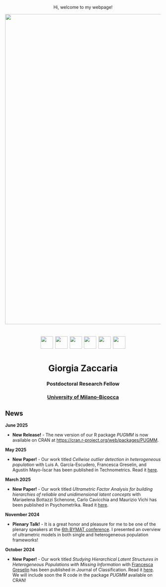   <p align="center">
    Hi, welcome to my webpage!
 </p> 
 
  <img src="ZacGithub.jpg" style="width:1000px;" align="middle">
  
   <h1 align="center"> <a href="mailto:giorgia.zaccaria@unimib.it" target="_blank"><img src="email.jpg" style="width:40px;"></a> 
  <a href="https://scholar.google.it/citations?user=svSITAkAAAAJ&hl=it" target="_blank"><img src="scholar.png" style="width:40px;"></a>
  <a href="https://www.researchgate.net/profile/Giorgia-Zaccaria" target="_blank"><img src="RG.jpg" style="width:40px;"></a>
  <a href="https://github.com/giorgiazaccaria" target="_blank"><img src="github.png" style="width:40px;"></a>
  <a href="https://orcid.org/0000-0001-9119-9104" target="_blank"><img src="orcid.png" style="width:40px;"></a>
  <a href="https://www.linkedin.com/in/giorgia-zaccaria-2b7329174/" target="_blank"><img src="Linkedin.jpg" style="width:40px;"></a>
  </h1>
  
  
  <h1 align="center">Giorgia Zaccaria</h1>
  <h3 align="center">Postdoctoral Research Fellow</h3>
  <h3 align="center"><a href="https://www.unimib.it/giorgia-zaccaria" target="_blank">University of Milano-Bicocca</a></h3> 

  
## News
**June 2025**
- **New Release!** -  The new version of our R package _PUGMM_ is now available on CRAN at <a href="https://cran.r-project.org/web/packages/PUGMM/index.html" target="blank">https://cran.r-project.org/web/packages/PUGMM</a>.

**May 2025**
- **New Paper!** -  Our work titled _Cellwise outlier detection in heterogeneous population_ with Luis A. García-Escudero, Francesca Greselin, and Agustín Mayo-Íscar has been published in Technometrics. Read it <a href="https://www.tandfonline.com/doi/full/10.1080/00401706.2025.2497822" target="blank">here</a>.

**March 2025**
- **New Paper!** -  Our work titled _Ultrametric Factor Analysis for building hierarchies of reliable and unidimensional latent concepts_ with Mariaelena Bottazzi Schenone, Carlo Cavicchia and Maurizio Vichi has been published in Psychometrika. Read it <a href="https://www.cambridge.org/core/journals/psychometrika/article/ultrametric-factor-analysis-for-building-hierarchies-of-reliable-and-unidimensional-latent-concepts/62DF5ED61425F15098081978FBE8C93C" target="blank">here</a>.

**November 2024**
- **Plenary Talk!** -  It is a great honor and pleasure for me to be one of the plenary speakers at the  <a href="https://eventos.uva.es/109666/section/53592/6th-bymat-conference-bringing-young-mathematicians-together-november-4th-7th.html" target="blank">6th BYMAT conference</a>. I presented an overview of  ultrametric models in both single and heterogeneous population frameworks! 

**October 2024**
- **New Paper!** -  Our work titled _Studying Hierarchical Latent Structures in Heterogeneous Populations with Missing Information_ with <a href="https://sites.google.com/unimib.it/francesca-greselin" target="blank">Francesca Greselin</a> has been published in Journal of Classification. Read it <a href="https://link.springer.com/article/10.1007/s00357-024-09492-0" target="blank">here</a>. We will include soon the R code in the package _PUGMM_ available on CRAN!


